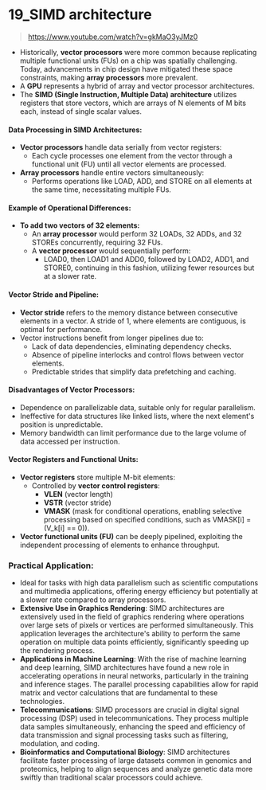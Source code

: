 # 19_SIMD architecture

> https://www.youtube.com/watch?v=gkMaO3yJMz0
*   Historically, **vector processors** were more common because replicating multiple functional units (FUs) on a chip was spatially challenging. Today, advancements in chip design have mitigated these space constraints, making **array processors** more prevalent.
*   A **GPU** represents a hybrid of array and vector processor architectures.
*   The **SIMD (Single Instruction, Multiple Data) architecture** utilizes registers that store vectors, which are arrays of N elements of M bits each, instead of single scalar values.

#### Data Processing in SIMD Architectures:

*   **Vector processors** handle data serially from vector registers:
    *   Each cycle processes one element from the vector through a functional unit (FU) until all vector elements are processed.
*   **Array processors** handle entire vectors simultaneously:
    *   Performs operations like LOAD, ADD, and STORE on all elements at the same time, necessitating multiple FUs.

#### Example of Operational Differences:

*   **To add two vectors of 32 elements:**
    *   An **array processor** would perform 32 LOADs, 32 ADDs, and 32 STOREs concurrently, requiring 32 FUs.
    *   A **vector processor** would sequentially perform:
        *   LOAD0, then LOAD1 and ADD0, followed by LOAD2, ADD1, and STORE0, continuing in this fashion, utilizing fewer resources but at a slower rate.

#### Vector Stride and Pipeline:

*   **Vector stride** refers to the memory distance between consecutive elements in a vector. A stride of 1, where elements are contiguous, is optimal for performance.
*   Vector instructions benefit from longer pipelines due to:
    *   Lack of data dependencies, eliminating dependency checks.
    *   Absence of pipeline interlocks and control flows between vector elements.
    *   Predictable strides that simplify data prefetching and caching.

#### Disadvantages of Vector Processors:

*   Dependence on parallelizable data, suitable only for regular parallelism.
*   Ineffective for data structures like linked lists, where the next element's position is unpredictable.
*   Memory bandwidth can limit performance due to the large volume of data accessed per instruction.

#### Vector Registers and Functional Units:

*   **Vector registers** store multiple M-bit elements:
    *   Controlled by **vector control registers**:
        *   **VLEN** (vector length)
        *   **VSTR** (vector stride)
        *   **VMASK** (mask for conditional operations, enabling selective processing based on specified conditions, such as VMASK\[i\] = (V\_k\[i\] == 0)).
*   **Vector functional units (FU)** can be deeply pipelined, exploiting the independent processing of elements to enhance throughput.

### Practical Application:

*   Ideal for tasks with high data parallelism such as scientific computations and multimedia applications, offering energy efficiency but potentially at a slower rate compared to array processors.
*   **Extensive Use in Graphics Rendering**: SIMD architectures are extensively used in the field of graphics rendering where operations over large sets of pixels or vertices are performed simultaneously. This application leverages the architecture's ability to perform the same operation on multiple data points efficiently, significantly speeding up the rendering process.
*   **Applications in Machine Learning**: With the rise of machine learning and deep learning, SIMD architectures have found a new role in accelerating operations in neural networks, particularly in the training and inference stages. The parallel processing capabilities allow for rapid matrix and vector calculations that are fundamental to these technologies.
*   **Telecommunications**: SIMD processors are crucial in digital signal processing (DSP) used in telecommunications. They process multiple data samples simultaneously, enhancing the speed and efficiency of data transmission and signal processing tasks such as filtering, modulation, and coding.
*   **Bioinformatics and Computational Biology**: SIMD architectures facilitate faster processing of large datasets common in genomics and proteomics, helping to align sequences and analyze genetic data more swiftly than traditional scalar processors could achieve.
